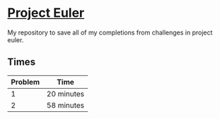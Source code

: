 # [Project Euler](https://projecteuler.net)

My repository to save all of my completions from challenges in project euler.

## Times

|Problem|Time|
|---|---|
|1|20 minutes|
|2|58 minutes|